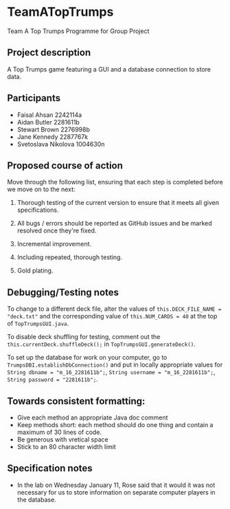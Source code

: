 # TeamATopTrumps
Team A Top Trumps Programme for Group Project 

## Project description
A Top Trumps game featuring a GUI and a database connection to store data.

## Participants
+ Faisal Ahsan 2242114a 
+ Aidan Butler 2281611b 
+ Stewart Brown 2276998b
+ Jane Kennedy 2287767k 
+ Svetoslava Nikolova 1004630n

## Proposed course of action 
Move through the following list, ensuring that each step is completed before we move on to the next:

1. Thorough testing of the current version to ensure that it meets all given specifications.

2. All bugs / errors should be reported as GitHub issues and be marked resolved once they're fixed.

3. Incremental improvement.

4. Including repeated, thorough testing.

5. Gold plating.

## Debugging/Testing notes

To change to a different deck file, alter the values of `this.DECK_FILE_NAME = "deck.txt"` and the corresponding value of `this.NUM_CARDS = 40` at the top of `TopTrumpsGUI.java`.

To disable deck shuffling for testing, comment out the `this.currentDeck.shuffleDeck();` in `TopTrumpsGUI.generateDeck()`.

To set up the database for work on your computer, go to `TrumpsDBI.establishDbConnection()` and put in locally appropriate values for `String dbname = "m_16_2281611b";`, `String username = "m_16_2281611b";`, `String password = "2281611b";`.

## Towards consistent formatting:
+ Give each method an appropriate Java doc comment
+ Keep methods short: each method should do one thing and contain a maximum of 30 lines of code.
+ Be generous with vretical space
+ Stick to an 80 character width limit

## Specification notes
+ In the lab on Wednesday January 11, Rose said that it would it was not necessary for us to store information on separate computer players in the database.
